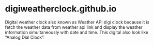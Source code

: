# digiweatherclock.github.io
Digital weather clock also known as Weather API digi clock because it is fetch the weather data from weather api link and display the weather information simultaneously with date and time. This digital also look like “Analog Dial Clock”.
